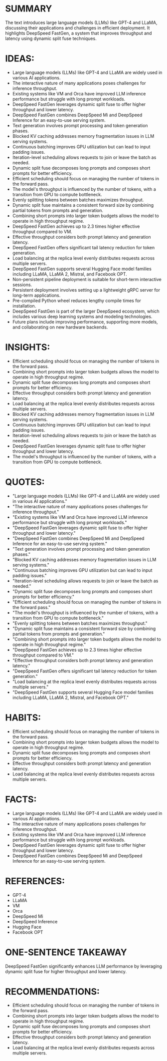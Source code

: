 # SUMMARY
The text introduces large language models (LLMs) like GPT-4 and LLaMA, discussing their applications and challenges in efficient deployment. It highlights DeepSpeed FastGen, a system that improves throughput and latency using dynamic split fuse techniques.

# IDEAS:
- Large language models (LLMs) like GPT-4 and LLaMA are widely used in various AI applications.
- The interactive nature of many applications poses challenges for inference throughput.
- Existing systems like VM and Orca have improved LLM inference performance but struggle with long prompt workloads.
- DeepSpeed FastGen leverages dynamic split fuse to offer higher throughput and lower latency.
- DeepSpeed FastGen combines DeepSpeed Mi and DeepSpeed Inference for an easy-to-use serving system.
- Text generation involves prompt processing and token generation phases.
- Blocked KV caching addresses memory fragmentation issues in LLM serving systems.
- Continuous batching improves GPU utilization but can lead to input padding issues.
- Iteration-level scheduling allows requests to join or leave the batch as needed.
- Dynamic split fuse decomposes long prompts and composes short prompts for better efficiency.
- Efficient scheduling should focus on managing the number of tokens in the forward pass.
- The model's throughput is influenced by the number of tokens, with a transition from GPU to compute bottleneck.
- Evenly splitting tokens between batches maximizes throughput.
- Dynamic split fuse maintains a consistent forward size by combining partial tokens from prompts and generation.
- Combining short prompts into larger token budgets allows the model to operate in high throughput regime.
- DeepSpeed FastGen achieves up to 2.3 times higher effective throughput compared to VM.
- Effective throughput considers both prompt latency and generation latency.
- DeepSpeed FastGen offers significant tail latency reduction for token generation.
- Load balancing at the replica level evenly distributes requests across multiple servers.
- DeepSpeed FastGen supports several Hugging Face model families including LLaMA, LLaMA 2, Mistral, and Facebook OPT.
- Non-persistent pipeline deployment is suitable for short-term interactive sessions.
- Persistent deployment involves setting up a lightweight gRPC server for long-term applications.
- Pre-compiled Python wheel reduces lengthy compile times for installation.
- DeepSpeed FastGen is part of the larger DeepSpeed ecosystem, which includes various deep learning systems and modeling technologies.
- Future plans include improving performance, supporting more models, and collaborating on new hardware backends.

# INSIGHTS:
- Efficient scheduling should focus on managing the number of tokens in the forward pass.
- Combining short prompts into larger token budgets allows the model to operate in high throughput regime.
- Dynamic split fuse decomposes long prompts and composes short prompts for better efficiency.
- Effective throughput considers both prompt latency and generation latency.
- Load balancing at the replica level evenly distributes requests across multiple servers.
- Blocked KV caching addresses memory fragmentation issues in LLM serving systems.
- Continuous batching improves GPU utilization but can lead to input padding issues.
- Iteration-level scheduling allows requests to join or leave the batch as needed.
- DeepSpeed FastGen leverages dynamic split fuse to offer higher throughput and lower latency.
- The model's throughput is influenced by the number of tokens, with a transition from GPU to compute bottleneck.

# QUOTES:
- "Large language models (LLMs) like GPT-4 and LLaMA are widely used in various AI applications."
- "The interactive nature of many applications poses challenges for inference throughput."
- "Existing systems like VM and Orca have improved LLM inference performance but struggle with long prompt workloads."
- "DeepSpeed FastGen leverages dynamic split fuse to offer higher throughput and lower latency."
- "DeepSpeed FastGen combines DeepSpeed Mi and DeepSpeed Inference for an easy-to-use serving system."
- "Text generation involves prompt processing and token generation phases."
- "Blocked KV caching addresses memory fragmentation issues in LLM serving systems."
- "Continuous batching improves GPU utilization but can lead to input padding issues."
- "Iteration-level scheduling allows requests to join or leave the batch as needed."
- "Dynamic split fuse decomposes long prompts and composes short prompts for better efficiency."
- "Efficient scheduling should focus on managing the number of tokens in the forward pass."
- "The model's throughput is influenced by the number of tokens, with a transition from GPU to compute bottleneck."
- "Evenly splitting tokens between batches maximizes throughput."
- "Dynamic split fuse maintains a consistent forward size by combining partial tokens from prompts and generation."
- "Combining short prompts into larger token budgets allows the model to operate in high throughput regime."
- "DeepSpeed FastGen achieves up to 2.3 times higher effective throughput compared to VM."
- "Effective throughput considers both prompt latency and generation latency."
- "DeepSpeed FastGen offers significant tail latency reduction for token generation."
- "Load balancing at the replica level evenly distributes requests across multiple servers."
- "DeepSpeed FastGen supports several Hugging Face model families including LLaMA, LLaMA 2, Mistral, and Facebook OPT."

# HABITS:
- Efficient scheduling should focus on managing the number of tokens in the forward pass.
- Combining short prompts into larger token budgets allows the model to operate in high throughput regime.
- Dynamic split fuse decomposes long prompts and composes short prompts for better efficiency.
- Effective throughput considers both prompt latency and generation latency.
- Load balancing at the replica level evenly distributes requests across multiple servers.

# FACTS:
- Large language models (LLMs) like GPT-4 and LLaMA are widely used in various AI applications.
- The interactive nature of many applications poses challenges for inference throughput.
- Existing systems like VM and Orca have improved LLM inference performance but struggle with long prompt workloads.
- DeepSpeed FastGen leverages dynamic split fuse to offer higher throughput and lower latency.
- DeepSpeed FastGen combines DeepSpeed Mi and DeepSpeed Inference for an easy-to-use serving system.

# REFERENCES:
- GPT-4
- LLaMA
- VM
- Orca
- DeepSpeed Mi
- DeepSpeed Inference
- Hugging Face
- Facebook OPT

# ONE-SENTENCE TAKEAWAY
DeepSpeed FastGen significantly enhances LLM performance by leveraging dynamic split fuse for higher throughput and lower latency.

# RECOMMENDATIONS:
- Efficient scheduling should focus on managing the number of tokens in the forward pass.
- Combining short prompts into larger token budgets allows the model to operate in high throughput regime.
- Dynamic split fuse decomposes long prompts and composes short prompts for better efficiency.
- Effective throughput considers both prompt latency and generation latency.
- Load balancing at the replica level evenly distributes requests across multiple servers.